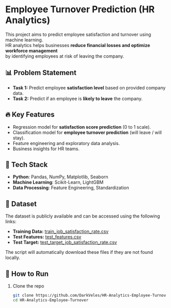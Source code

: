 # Employee Turnover Prediction (HR Analytics)

This project aims to predict employee satisfaction and turnover using machine learning.  
HR analytics helps businesses **reduce financial losses and optimize workforce management**  
by identifying employees at risk of leaving the company.

## 📊 Problem Statement
- **Task 1:** Predict employee **satisfaction level** based on provided company data.  
- **Task 2:** Predict if an employee is **likely to leave** the company.  

## 🔥 Key Features
- Regression model for **satisfaction score prediction** (0 to 1 scale).  
- Classification model for **employee turnover prediction** (will leave / will stay).  
- Feature engineering and exploratory data analysis.  
- Business insights for HR teams.  

## 📌 Tech Stack
- **Python**: Pandas, NumPy, Matplotlib, Seaborn  
- **Machine Learning**: Scikit-Learn, LightGBM  
- **Data Processing**: Feature Engineering, Standardization  

## 📂 Dataset
The dataset is publicly available and can be accessed using the following links:

- **Training Data:** [train_job_satisfaction_rate.csv](https://code.s3.yandex.net/datasets/train_job_satisfaction_rate.csv)  
- **Test Features:** [test_features.csv](https://code.s3.yandex.net/datasets/test_features.csv)  
- **Test Target:** [test_target_job_satisfaction_rate.csv](https://code.s3.yandex.net/datasets/test_target_job_satisfaction_rate.csv)  

The script will automatically download these files if they are not found locally.


## 🚀 How to Run
1. Clone the repo  
   ```bash
   git clone https://github.com/DarkVeles/HR-Analytics-Employee-Turnover.git
   cd HR-Analytics-Employee-Turnover
